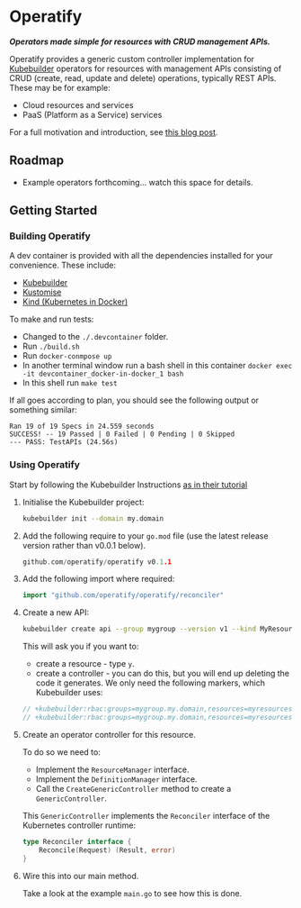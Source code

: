 # Operatify

***Operators made simple for resources with CRUD management APIs.***

Operatify provides a generic custom controller implementation for [Kubebuilder](https://book.kubebuilder.io/) operators for resources with management APIs 
consisting of CRUD (create, read, update and delete) operations, typically REST APIs. These may be for example:
* Cloud resources and services
* PaaS (Platform as a Service) services

For a full motivation and introduction, see [this blog post](https://www.stephenzoio.com/kubernetes-operators-for-resource-management/).

## Roadmap

* Example operators forthcoming... watch this space for details.

## Getting Started

### Building Operatify

A dev container is provided with all the dependencies installed for your convenience. These include:

* [Kubebuilder](https://book.kubebuilder.io/)
* [Kustomise](https://github.com/kubernetes-sigs/kustomize)
* [Kind (Kubernetes in Docker)](https://github.com/kubernetes-sigs/kind)

To make and run tests:
* Changed to the `./.devcontainer` folder.
* Run `./build.sh`
* Run `docker-conmpose up`
* In another terminal window run a bash shell in this container `docker exec -it devcontainer_docker-in-docker_1 bash`
* In this shell run `make test`

If all goes according to plan, you should see the following output or something similar:

```text
Ran 19 of 19 Specs in 24.559 seconds
SUCCESS! -- 19 Passed | 0 Failed | 0 Pending | 0 Skipped
--- PASS: TestAPIs (24.56s)
```

### Using Operatify

Start by following the Kubebuilder Instructions [as in their tutorial](https://book.kubebuilder.io/cronjob-tutorial/cronjob-tutorial.html)

1. Initialise the Kubebuilder project:

    ```bash
    kubebuilder init --domain my.domain
    ```

2. Add the following require to your `go.mod` file (use the latest release version rather than v0.0.1 below).

    ```go
    github.com/operatify/operatify v0.1.1
    ```
    
3. Add the following import where required:

    ```go
    import "github.com/operatify/operatify/reconciler"
    ```
    
4. Create a new API:

    ```bash
    kubebuilder create api --group mygroup --version v1 --kind MyResource
    ```
    
    This will ask you if you want to:
    * create a resource - type `y`.
    * create a controller - you can do this, but you will end up deleting the code it generates. We only need the following markers, which Kubebuilder uses:
    ```go
    // +kubebuilder:rbac:groups=mygroup.my.domain,resources=myresources,verbs=get;list;watch;create;update;patch;delete
    // +kubebuilder:rbac:groups=mygroup.my.domain,resources=myresources/status,verbs=get;update;patch
    ```
    
5. Create an operator controller for this resource.

    To do so we need to:
    * Implement the `ResourceManager` interface.
    * Implement the `DefinitionManager` interface.
    * Call the `CreateGenericController` method to create a `GenericController`.
    
    This `GenericController` implements the `Reconciler` interface of the Kubernetes controller runtime:
    ```go
    type Reconciler interface {
    	Reconcile(Request) (Result, error)
    }
    ```

6. Wire this into our main method. 

    Take a look at the example `main.go` to see how this is done.
